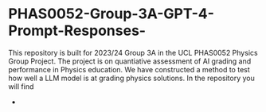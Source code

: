 # PHAS0052-Group-3A-GPT-4-Prompt-Responses-

This repository is built for 2023/24 Group 3A in the UCL PHAS0052 Physics Group Project. The project is on quantiative assessment of AI grading and performance in Physics education. We have constructed a method to test how well a LLM model is at grading physics solutions. In the repository you will find 

 - 

